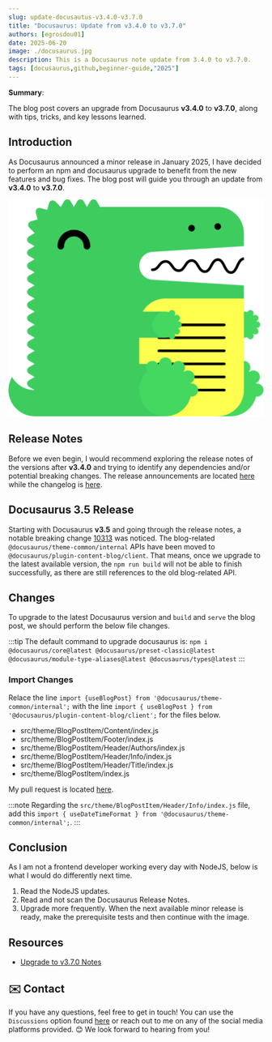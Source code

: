 ```yaml
---
slug: update-docusautus-v3.4.0-v3.7.0
title: "Docusaurus: Update from v3.4.0 to v3.7.0"
authors: [egrosdou01]
date: 2025-06-20
image: ./docusaurus.jpg
description: This is a Docusaurus note update from 3.4.0 to v3.7.0.
tags: [docusaurus,github,beginner-guide,"2025"]
---
```


**Summary**:

The blog post covers an upgrade from Docusaurus **v3.4.0** to **v3.7.0**, along with tips, tricks, and key lessons learned.
<!--truncate-->

## Introduction

As Docusaurus announced a minor release in January 2025, I have decided to perform an npm and docusaurus upgrade to benefit from the new features and bug fixes. The blog post will guide you through an update from **v3.4.0** to **v3.7.0**.

![title image reading "Docusaurus"](docusaurus.jpg)

## Release Notes

Before we even begin, I would recommend exploring the release notes of the versions after **v3.4.0** and trying to identify any dependencies and/or potential breaking changes. The release announcements are located [here](https://docusaurus.io/blog/releases/3.5) while the changelog is [here](https://docusaurus.io/changelog/3.7.0).

## Docusaurus 3.5 Release

Starting with Docusaurus **v3.5** and going through the release notes, a notable breaking change [10313](https://github.com/facebook/docusaurus/pull/10313) was noticed. The blog-related `@docusaurus/theme-common/internal` APIs have been moved to `@docusaurus/plugin-content-blog/client`. That means, once we upgrade to the latest available version, the `npm run build` will not be able to finish successfully, as there are still references to the old blog-related API.

## Changes

To upgrade to the latest Docusaurus version and `build` and `serve` the blog post, we should perform the below file changes.

:::tip
The default command to upgrade docusaurus is: ```npm i @docusaurus/core@latest @docusaurus/preset-classic@latest @docusaurus/module-type-aliases@latest @docusaurus/types@latest```
:::

### Import Changes

Relace the line `import {useBlogPost} from '@docusaurus/theme-common/internal';` with the line `import { useBlogPost } from '@docusaurus/plugin-content-blog/client';` for the files below.
- src/theme/BlogPostItem/Content/index.js
- src/theme/BlogPostItem/Footer/index.js
- src/theme/BlogPostItem/Header/Authors/index.js
- src/theme/BlogPostItem/Header/Info/index.js
- src/theme/BlogPostItem/Header/Title/index.js
- src/theme/BlogPostItem/index.js

My pull request is located [here](https://github.com/egrosdou01/blog.grosdouli.dev/pull/18).

:::note
Regarding the `src/theme/BlogPostItem/Header/Info/index.js` file, add this `import { useDateTimeFormat } from '@docusaurus/theme-common/internal';`.
:::

## Conclusion

As I am not a frontend developer working every day with NodeJS, below is what I would do differently next time.

1. Read the NodeJS updates.
1. Read and not scan the Docusaurus Release Notes.
1. Upgrade more frequently. When the next available minor release is ready, make the prerequisite tests and then continue with the image.

## Resources

- [Upgrade to v3.7.0 Notes](https://docusaurus.io/docs/3.7.0/migration)

## ✉️ Contact

If you have any questions, feel free to get in touch! You can use the `Discussions` option found [here](https://github.com/egrosdou01/blog.grosdouli.dev/discussions) or reach out to me on any of the social media platforms provided. 😊 We look forward to hearing from you!